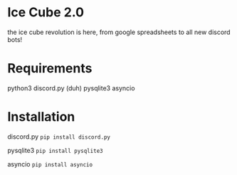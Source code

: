 # Ice Cube 2.0
the ice cube revolution is here, from google spreadsheets to all new discord bots!

# Requirements
python3
discord.py (duh)
pysqlite3
asyncio

# Installation
discord.py
`pip install discord.py`

pysqlite3
`pip install pysqlite3`

asyncio
`pip install asyncio`

